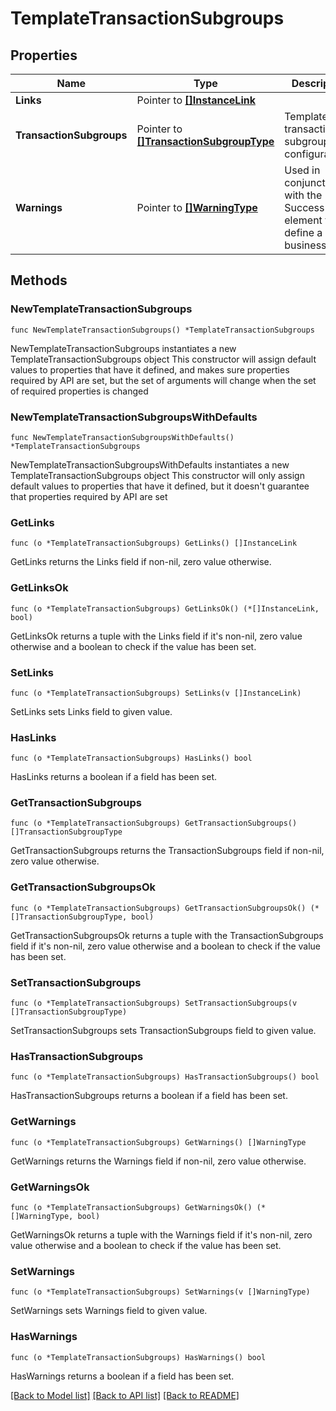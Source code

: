 # TemplateTransactionSubgroups

## Properties

Name | Type | Description | Notes
------------ | ------------- | ------------- | -------------
**Links** | Pointer to [**[]InstanceLink**](InstanceLink.md) |  | [optional] 
**TransactionSubgroups** | Pointer to [**[]TransactionSubgroupType**](TransactionSubgroupType.md) | Template transaction subgroup configurations. | [optional] 
**Warnings** | Pointer to [**[]WarningType**](WarningType.md) | Used in conjunction with the Success element to define a business error. | [optional] 

## Methods

### NewTemplateTransactionSubgroups

`func NewTemplateTransactionSubgroups() *TemplateTransactionSubgroups`

NewTemplateTransactionSubgroups instantiates a new TemplateTransactionSubgroups object
This constructor will assign default values to properties that have it defined,
and makes sure properties required by API are set, but the set of arguments
will change when the set of required properties is changed

### NewTemplateTransactionSubgroupsWithDefaults

`func NewTemplateTransactionSubgroupsWithDefaults() *TemplateTransactionSubgroups`

NewTemplateTransactionSubgroupsWithDefaults instantiates a new TemplateTransactionSubgroups object
This constructor will only assign default values to properties that have it defined,
but it doesn't guarantee that properties required by API are set

### GetLinks

`func (o *TemplateTransactionSubgroups) GetLinks() []InstanceLink`

GetLinks returns the Links field if non-nil, zero value otherwise.

### GetLinksOk

`func (o *TemplateTransactionSubgroups) GetLinksOk() (*[]InstanceLink, bool)`

GetLinksOk returns a tuple with the Links field if it's non-nil, zero value otherwise
and a boolean to check if the value has been set.

### SetLinks

`func (o *TemplateTransactionSubgroups) SetLinks(v []InstanceLink)`

SetLinks sets Links field to given value.

### HasLinks

`func (o *TemplateTransactionSubgroups) HasLinks() bool`

HasLinks returns a boolean if a field has been set.

### GetTransactionSubgroups

`func (o *TemplateTransactionSubgroups) GetTransactionSubgroups() []TransactionSubgroupType`

GetTransactionSubgroups returns the TransactionSubgroups field if non-nil, zero value otherwise.

### GetTransactionSubgroupsOk

`func (o *TemplateTransactionSubgroups) GetTransactionSubgroupsOk() (*[]TransactionSubgroupType, bool)`

GetTransactionSubgroupsOk returns a tuple with the TransactionSubgroups field if it's non-nil, zero value otherwise
and a boolean to check if the value has been set.

### SetTransactionSubgroups

`func (o *TemplateTransactionSubgroups) SetTransactionSubgroups(v []TransactionSubgroupType)`

SetTransactionSubgroups sets TransactionSubgroups field to given value.

### HasTransactionSubgroups

`func (o *TemplateTransactionSubgroups) HasTransactionSubgroups() bool`

HasTransactionSubgroups returns a boolean if a field has been set.

### GetWarnings

`func (o *TemplateTransactionSubgroups) GetWarnings() []WarningType`

GetWarnings returns the Warnings field if non-nil, zero value otherwise.

### GetWarningsOk

`func (o *TemplateTransactionSubgroups) GetWarningsOk() (*[]WarningType, bool)`

GetWarningsOk returns a tuple with the Warnings field if it's non-nil, zero value otherwise
and a boolean to check if the value has been set.

### SetWarnings

`func (o *TemplateTransactionSubgroups) SetWarnings(v []WarningType)`

SetWarnings sets Warnings field to given value.

### HasWarnings

`func (o *TemplateTransactionSubgroups) HasWarnings() bool`

HasWarnings returns a boolean if a field has been set.


[[Back to Model list]](../README.md#documentation-for-models) [[Back to API list]](../README.md#documentation-for-api-endpoints) [[Back to README]](../README.md)


